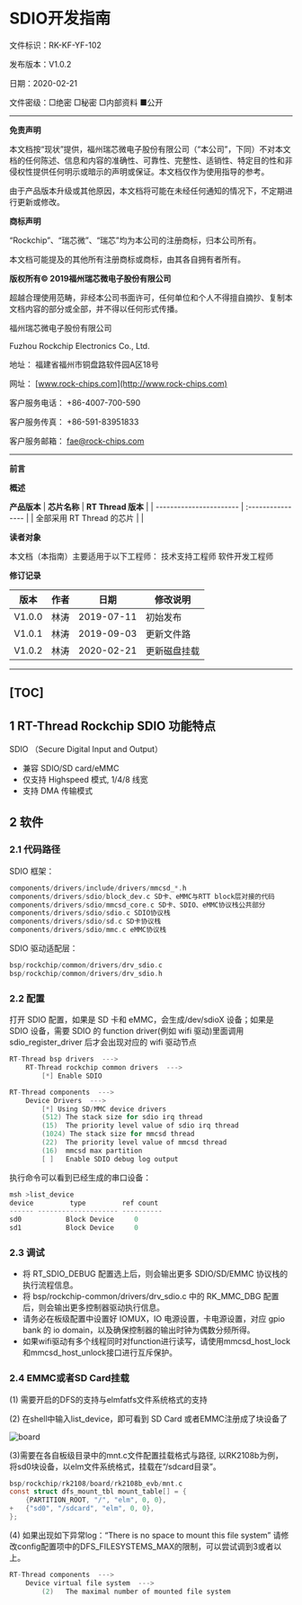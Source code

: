 # **SDIO**开发指南

文件标识：RK-KF-YF-102

发布版本：V1.0.2

日期：2020-02-21

文件密级：□绝密   □秘密   □内部资料   ■公开

---

**免责声明**

本文档按“现状”提供，福州瑞芯微电子股份有限公司（“本公司”，下同）不对本文档的任何陈述、信息和内容的准确性、可靠性、完整性、适销性、特定目的性和非侵权性提供任何明示或暗示的声明或保证。本文档仅作为使用指导的参考。

由于产品版本升级或其他原因，本文档将可能在未经任何通知的情况下，不定期进行更新或修改。

**商标声明**

“Rockchip”、“瑞芯微”、“瑞芯”均为本公司的注册商标，归本公司所有。

本文档可能提及的其他所有注册商标或商标，由其各自拥有者所有。

**版权所有© 2019福州瑞芯微电子股份有限公司**

超越合理使用范畴，非经本公司书面许可，任何单位和个人不得擅自摘抄、复制本文档内容的部分或全部，并不得以任何形式传播。

福州瑞芯微电子股份有限公司

Fuzhou Rockchip Electronics Co., Ltd.

地址：     福建省福州市铜盘路软件园A区18号

网址：     [www.rock-chips.com](http://www.rock-chips.com)

客户服务电话： +86-4007-700-590

客户服务传真： +86-591-83951833

客户服务邮箱： [fae@rock-chips.com](mailto:fae@rock-chips.com)

---

**前言**

**概述**

**产品版本**
| **芯片名称**            | **RT Thread 版本** |
| ----------------------- | :---------------- |
| 全部采用 RT Thread 的芯片 |                   |

**读者对象**

本文档（本指南）主要适用于以下工程师：
技术支持工程师
软件开发工程师

**修订记录**

| **版本** | **作者** | **日期**   | **修改说明** |
| -------- | -------- | ---------- | ------------ |
| V1.0.0   | 林涛     | 2019-07-11 | 初始发布     |
| V1.0.1   | 林涛     | 2019-09-03 | 更新文件路   |
| V1.0.2   | 林涛     | 2020-02-21 | 更新磁盘挂载 |

---
[TOC]
---

## 1 RT-Thread Rockchip SDIO 功能特点

SDIO （Secure Digital Input and Output）

* 兼容 SDIO/SD card/eMMC
* 仅支持 Highspeed 模式, 1/4/8 线宽
* 支持 DMA 传输模式

## 2 软件

### 2.1 代码路径

SDIO 框架：

```c
components/drivers/include/drivers/mmcsd_*.h
components/drivers/sdio/block_dev.c SD卡、eMMC与RTT block层对接的代码
components/drivers/sdio/mmcsd_core.c SD卡、SDIO、eMMC协议栈公共部分
components/drivers/sdio/sdio.c SDIO协议栈
components/drivers/sdio/sd.c SD卡协议栈
components/drivers/sdio/mmc.c eMMC协议栈

```

SDIO 驱动适配层：

```c
bsp/rockchip/common/drivers/drv_sdio.c
bsp/rockchip/common/drivers/drv_sdio.h
```

### 2.2 配置

打开 SDIO 配置，如果是 SD 卡和 eMMC，会生成/dev/sdioX 设备；如果是 SDIO 设备，需要 SDIO 的
function driver(例如 wifi 驱动)里面调用 sdio_register_driver 后才会出现对应的 wifi 驱动节点

```c
RT-Thread bsp drivers  --->
    RT-Thread rockchip common drivers  --->
        [*] Enable SDIO

```

```c
RT-Thread components  --->
    Device Drivers  --->
        [*] Using SD/MMC device drivers
        (512) The stack size for sdio irq thread
        (15)  The priority level value of sdio irq thread
        (1024) The stack size for mmcsd thread
        (22)  The priority level value of mmcsd thread
        (16)  mmcsd max partition
        [ ]   Enable SDIO debug log output
```

执行命令可以看到已经生成的串口设备：

```c
msh >list_device
device         type         ref count
------ -------------------- ----------
sd0           Block Device     0
sd1           Block Device     0

```

### 2.3 调试

* 将 RT_SDIO_DEBUG 配置选上后，则会输出更多 SDIO/SD/EMMC 协议栈的执行流程信息。
* 将 bsp/rockchip-common/drivers/drv_sdio.c 中的 RK_MMC_DBG 配置后，则会输出更多控制器驱动执行信息。
* 请务必在板级配置中设置好 IOMUX，IO 电源设置，卡电源设置，对应 gpio bank 的 io domain，以及确保控制器的输出时钟为偶数分频所得。
* 如果wifi驱动有多个线程同时对function进行读写，请使用mmcsd_host_lock和mmcsd_host_unlock接口进行互斥保护。

### 2.4 EMMC或者SD Card挂载

(1) 需要开启的DFS的支持与elmfatfs文件系统格式的支持

(2) 在shell中输入list_device，即可看到 SD Card 或者EMMC注册成了块设备了

 ![board](https://www.rt-thread.org/document/site/tutorial/temperature-system/figures/sd0.png)

(3)需要在各自板级目录中的mnt.c文件配置挂载格式与路径, 以RK2108b为例，
将sd0块设备，以elm文件系统格式，挂载在“/sdcard目录”。

```c
bsp/rockchip/rk2108/board/rk2108b_evb/mnt.c
const struct dfs_mount_tbl mount_table[] = {
	{PARTITION_ROOT, "/", "elm", 0, 0},
+	{"sd0", "/sdcard", "elm", 0, 0},
};
```

(4) 如果出现如下异常log：“There is no space to mount this file system”
请修改config配置项中的DFS_FILESYSTEMS_MAX的限制，可以尝试调到3或者以上。

```c
RT-Thread components  --->
    Device virtual file system  --->
        (2)   The maximal number of mounted file system
```
